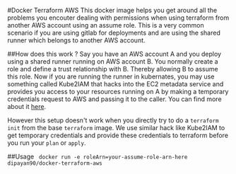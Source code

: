 #Docker Terraform AWS
This docker image helps you get around all the problems you encouter dealing with permissions when using terraform from another AWS account using an assume role. This is a very common scenario if you are using gitlab for deployments and are using the shared runner which belongs to another AWS account.

##How does this work ?
Say you have an AWS account A and you deploy using a shared runner running on AWS account B. You normally create a role and define a trust relationship with B. Thereby allowing B to assume this role. Now if you are running the runner in kubernates, you may use something called Kube2IAM that hacks into the EC2 metadata service and provides you access to your resources running on A by making a temporary credentials request to AWS and passing it to the caller. You can find more about it [here](https://github.com/jtblin/kube2iam#solution "here").

However this setup doesn't work when you directly try to do a ``terraform init`` from the base ``terraform`` image. We use similar hack like Kube2IAM to get temporary credentials and provide these credentials to terraform before you run your ``plan`` or ``apply``.

##Usage
`` docker run -e roleArn=your-assume-role-arn-here dipayan90/docker-terraform-aws``
